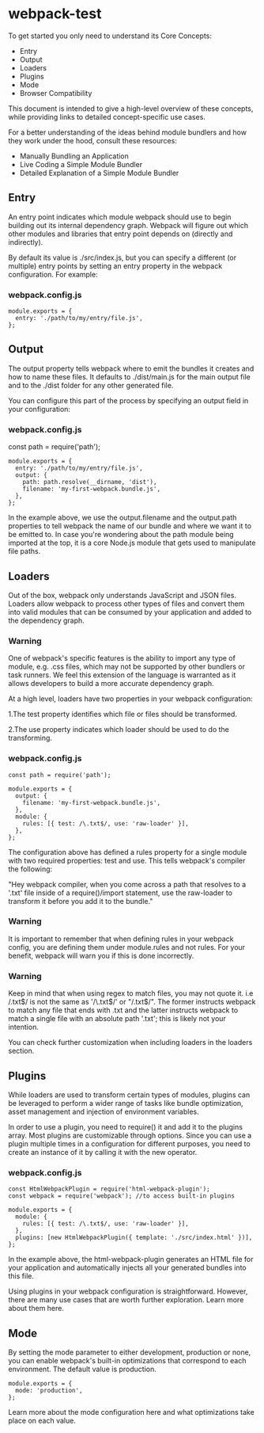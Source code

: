# webpack-test

  To get started you only need to understand its Core Concepts:

- Entry
- Output
- Loaders
- Plugins
- Mode
- Browser Compatibility

This document is intended to give a high-level overview of these concepts, while providing links to detailed concept-specific use cases.

For a better understanding of the ideas behind module bundlers and how they work under the hood, consult these resources:

- Manually Bundling an Application
- Live Coding a Simple Module Bundler
- Detailed Explanation of a Simple Module Bundler

## Entry

An entry point indicates which module webpack should use to begin building out its internal dependency graph. Webpack will figure out which other modules and libraries that entry point depends on (directly and indirectly).

By default its value is ./src/index.js, but you can specify a different (or multiple) entry points by setting an entry property in the webpack configuration. For example:

### webpack.config.js

```
module.exports = {
  entry: './path/to/my/entry/file.js',
};
```

## Output

The output property tells webpack where to emit the bundles it creates and how to name these files. It defaults to ./dist/main.js for the main output file and to the ./dist folder for any other generated file.

You can configure this part of the process by specifying an output field in your configuration:

### webpack.config.js

const path = require('path');

```
module.exports = {
  entry: './path/to/my/entry/file.js',
  output: {
    path: path.resolve(__dirname, 'dist'),
    filename: 'my-first-webpack.bundle.js',
  },
};
```

In the example above, we use the output.filename and the output.path properties to tell webpack the name of our bundle and where we want it to be emitted to. In case you're wondering about the path module being imported at the top, it is a core Node.js module that gets used to manipulate file paths.



## Loaders

Out of the box, webpack only understands JavaScript and JSON files. Loaders allow webpack to process other types of files and convert them into valid modules that can be consumed by your application and added to the dependency graph.

### Warning

One of webpack's specific features is the ability to import any type of module, e.g. .css files, which may not be supported by other bundlers or task runners. We feel this extension of the language is warranted as it allows developers to build a more accurate dependency graph.

At a high level, loaders have two properties in your webpack configuration:

1.The test property identifies which file or files should be transformed.

2.The use property indicates which loader should be used to do the transforming.

### webpack.config.js

```
const path = require('path');

module.exports = {
  output: {
    filename: 'my-first-webpack.bundle.js',
  },
  module: {
    rules: [{ test: /\.txt$/, use: 'raw-loader' }],
  },
};
```

The configuration above has defined a rules property for a single module with two required properties: test and use. This tells webpack's compiler the following:

"Hey webpack compiler, when you come across a path that resolves to a '.txt' file inside of a require()/import statement, use the raw-loader to transform it before you add it to the bundle."

### Warning

It is important to remember that when defining rules in your webpack config, you are defining them under module.rules and not rules. For your benefit, webpack will warn you if this is done incorrectly.

### Warning

Keep in mind that when using regex to match files, you may not quote it. i.e /\.txt$/ is not the same as '/\.txt$/' or "/\.txt$/". The former instructs webpack to match any file that ends with .txt and the latter instructs webpack to match a single file with an absolute path '.txt'; this is likely not your intention.

You can check further customization when including loaders in the loaders section.

## Plugins

While loaders are used to transform certain types of modules, plugins can be leveraged to perform a wider range of tasks like bundle optimization, asset management and injection of environment variables.



In order to use a plugin, you need to require() it and add it to the plugins array. Most plugins are customizable through options. Since you can use a plugin multiple times in a configuration for different purposes, you need to create an instance of it by calling it with the new operator.

### webpack.config.js

```
const HtmlWebpackPlugin = require('html-webpack-plugin');
const webpack = require('webpack'); //to access built-in plugins

module.exports = {
  module: {
    rules: [{ test: /\.txt$/, use: 'raw-loader' }],
  },
  plugins: [new HtmlWebpackPlugin({ template: './src/index.html' })],
};
```

In the example above, the html-webpack-plugin generates an HTML file for your application and automatically injects all your generated bundles into this file.

Using plugins in your webpack configuration is straightforward. However, there are many use cases that are worth further exploration. Learn more about them here.

## Mode

By setting the mode parameter to either development, production or none, you can enable webpack's built-in optimizations that correspond to each environment. The default value is production.

```
module.exports = {
  mode: 'production',
};
```

Learn more about the mode configuration here and what optimizations take place on each value.
